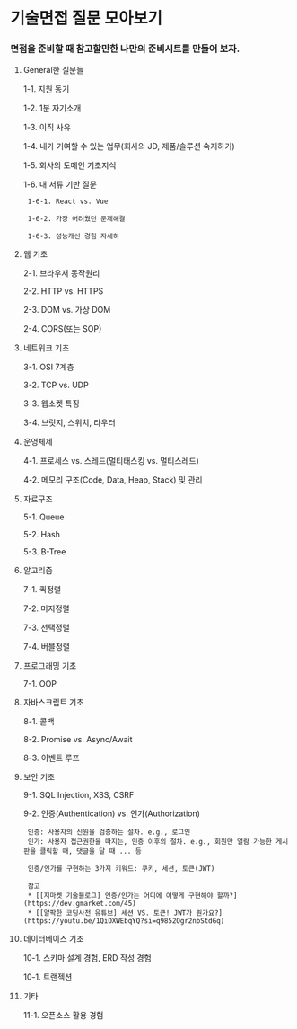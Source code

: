 # 기술면접 질문 모아보기
### 면접을 준비할 때 참고할만한 나만의 준비시트를 만들어 보자.

1. General한 질문들

    1-1. 지원 동기

    1-2. 1분 자기소개

    1-3. 이직 사유

    1-4. 내가 기여할 수 있는 업무(회사의 JD, 제품/솔루션 숙지하기)

    1-5. 회사의 도메인 기초지식

    1-6. 내 서류 기반 질문

        1-6-1. React vs. Vue

        1-6-2. 가장 어려웠던 문제해결

        1-6-3. 성능개선 경험 자세히

3. 웹 기초

    2-1. 브라우저 동작원리

    2-2. HTTP vs. HTTPS

    2-3. DOM vs. 가상 DOM

    2-4. CORS(또는 SOP)

4. 네트워크 기초

    3-1. OSI 7계층

    3-2. TCP vs. UDP

    3-3. 웹소켓 특징

    3-4. 브릿지, 스위치, 라우터

6. 운영체제

    4-1. 프로세스 vs. 스레드(멀티태스킹 vs. 멀티스레드)

    4-2. 메모리 구조(Code, Data, Heap, Stack) 및 관리

7. 자료구조

    5-1. Queue

    5-2. Hash

    5-3. B-Tree

8. 알고리즘

    7-1. 퀵정렬

    7-2. 머지정렬

    7-3. 선택정렬

    7-4. 버블정렬

7. 프로그래밍 기초

    7-1. OOP

8. 자바스크립트 기초

    8-1. 콜백

    8-2. Promise vs. Async/Await

    8-3. 이벤트 루프

9. 보안 기초

    9-1. SQL Injection, XSS, CSRF

    9-2. 인증(Authentication) vs. 인가(Authorization)

        인증: 사용자의 신원을 검증하는 절차. e.g., 로그인
        인가: 사용자 접근권한을 따지는, 인증 이후의 절차. e.g., 회원만 열람 가능한 게시판을 클릭할 때, 댓글을 달 때 ... 등

        인증/인가를 구현하는 3가지 키워드: 쿠키, 세션, 토큰(JWT)

        참고
        * [[지마켓 기술블로그] 인증/인가는 어디에 어떻게 구현해야 할까?](https://dev.gmarket.com/45)
        * [[얄팍한 코딩사전 유튜브] 세션 VS. 토큰! JWT가 뭔가요?](https://youtu.be/1QiOXWEbqYQ?si=q9852Qgr2nbStdGq)

11. 데이터베이스 기초

    10-1. 스키마 설계 경험, ERD 작성 경험

    10-1. 트랜젝션

12. 기타

    11-1. 오픈소스 활용 경험

